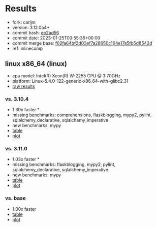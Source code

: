 # Results

- fork: carljm
- version: 3.12.0a4+
- commit hash: [ee2ad56](https://github.com/carljm/cpython/commit/ee2ad56)
- commit date: 2023-01-25T00:55:36+00:00
- commit merge base: [f02fa64bf2d03ef7a28650c164e17a5fb5d8543d](https://github.com/carljm/cpython/commit/f02fa64bf2d03ef7a28650c164e17a5fb5d8543d)
- ref: inlinecomp

## linux x86_64 (linux)

- cpu model: Intel(R) Xeon(R) W-2255 CPU @ 3.70GHz
- platform: Linux-5.4.0-122-generic-x86_64-with-glibc2.31
- [raw results](bm-20230125-linux-x86_64-carljm-inlinecomp-3.12.0a4%2B-ee2ad56.json)

### vs. 3.10.4

- 1.30x faster \*
- missing benchmarks: comprehensions, flaskblogging, mypy2, pylint, sqlalchemy_declarative, sqlalchemy_imperative
- new benchmarks: mypy
- [table](bm-20230125-linux-x86_64-carljm-inlinecomp-3.12.0a4%2B-ee2ad56-vs-3.10.4.md)
- [plot](bm-20230125-linux-x86_64-carljm-inlinecomp-3.12.0a4%2B-ee2ad56-vs-3.10.4.png)

### vs. 3.11.0

- 1.03x faster \*
- missing benchmarks: flaskblogging, mypy2, pylint, sqlalchemy_declarative, sqlalchemy_imperative
- new benchmarks: mypy
- [table](bm-20230125-linux-x86_64-carljm-inlinecomp-3.12.0a4%2B-ee2ad56-vs-3.11.0.md)
- [plot](bm-20230125-linux-x86_64-carljm-inlinecomp-3.12.0a4%2B-ee2ad56-vs-3.11.0.png)

### vs. base

- 1.00x faster
- [table](bm-20230125-linux-x86_64-carljm-inlinecomp-3.12.0a4%2B-ee2ad56-vs-base.md)
- [plot](bm-20230125-linux-x86_64-carljm-inlinecomp-3.12.0a4%2B-ee2ad56-vs-base.png)

